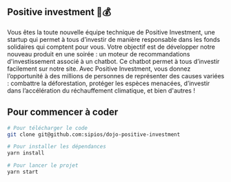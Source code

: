 ## Positive investment 🌱💰

Vous êtes la toute nouvelle équipe technique de Positive Investment, une startup qui permet à tous d’investir de manière responsable dans les fonds solidaires qui comptent pour vous. Votre objectif est de développer notre nouveau produit en une soirée : un moteur de recommandations d'investissement associé à un chatbot. Ce chatbot permet à tous d’investir facilement sur notre site.
Avec Positive Investment, vous donnez l’opportunité à des millions de personnes de représenter des causes variées : combattre la déforestation, protéger les espèces menacées, d’investir dans l’accélération du réchauffement climatique, et bien d'autres !

## Pour commencer à coder 

```bash
# Pour télécharger le code
git clone git@github.com:sipios/dojo-positive-investment

# Pour installer les dépendances
yarn install

# Pour lancer le projet
yarn start
```
